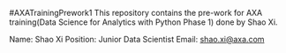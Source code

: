 #AXATrainingPrework1 
This repository contains the pre-work for AXA training(Data Science for Analytics with Python Phase 1) done by Shao Xi.

Name: Shao Xi
Position: Junior Data Scientist
Email: shao.xi@axa.com